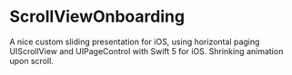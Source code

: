 # ScrollViewOnboarding
A nice custom sliding presentation for iOS, using horizontal paging UIScrollView and UIPageControl with Swift 5 for iOS. Shrinking animation upon scroll.
